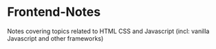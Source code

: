 # Frontend-Notes
Notes covering topics related to HTML CSS and Javascript (incl: vanilla Javascript and other frameworks)
